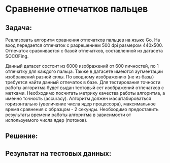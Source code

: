 # Сравнение отпечатков пальцев
## Задача: 
Реализовать алгоритм сравнения отпечатков пальцев на языке Go. На вход передается отпечаток с разрешением 500 dpi размером 440x500. Отпечаток сравнивается с базой отпечатков, составленной из датасета SOCOFing.

Данный датасет состоит из 6000 изображений от 600 личностей, по 1 отпечатку для каждого пальца. Также в датасете имеются аугментации изображений разной силы.
По входному изображению (не из базы) требуется найти данный отпечаток в базе. Для тестирования точности работы алгоритма будет выдан тестовый сет изображений отпечатков с метками. Необходимо посчитать метрикy качества работы алгоритма, а именно точность (accuracy).
Алгоритм должен масштабироваться горизонтально (увеличение числа ядер процессора), максимальное время сравнения с образцом - 2 секунды. Необходимо предоставить результаты времени работы алгоритма в зависимости от используемого числа ядер (потоков).

## Решение:

## Результат на тестовых данных:
